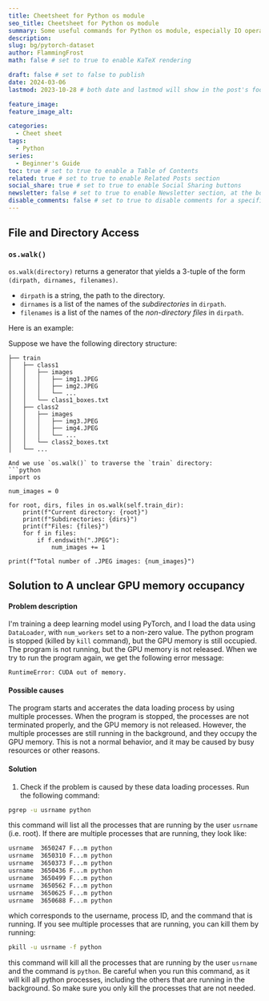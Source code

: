 ```yaml
---
title: Cheetsheet for Python os module
seo_title: Cheetsheet for Python os module
summary: Some useful commands for Python os module, especially IO operations and file system operations.
description:
slug: bg/pytorch-dataset
author: FlammingFrost
math: false # set to true to enable KaTeX rendering

draft: false # set to false to publish
date: 2024-03-06
lastmod: 2023-10-28 # both date and lastmod will show in the post's footer

feature_image:
feature_image_alt:

categories:
  - Cheet sheet
tags:
  - Python
series: 
  - Beginner's Guide
toc: true # set to true to enable a Table of Contents
related: true # set to true to enable Related Posts section
social_share: true # set to true to enable Social Sharing buttons
newsletter: false # set to true to enable Newsletter section, at the bottom of the page
disable_comments: false # set to true to disable comments for a specific post
---
```


## File and Directory Access
### `os.walk()`
`os.walk(directory)` returns a generator that yields a 3-tuple of the form `(dirpath, dirnames, filenames)`.
- `dirpath` is a string, the path to the directory.
- `dirnames` is a list of the names of the *subdirectories* in `dirpath`.
- `filenames` is a list of the names of the *non-directory files* in `dirpath`.

Here is an example:

Suppose we have the following directory structure:
```
├── train
│   ├── class1
│   │   ├── images
│   │   │   ├── img1.JPEG
│   │   │   ├── img2.JPEG
│   │   │   └── ...
│   │   └── class1_boxes.txt
│   ├── class2
│   │   ├── images
│   │   │   ├── img3.JPEG
│   │   │   ├── img4.JPEG
│   │   │   └── ...
│   │   └── class2_boxes.txt
│   └── ...

And we use `os.walk()` to traverse the `train` directory:
```python
import os

num_images = 0

for root, dirs, files in os.walk(self.train_dir):
    print(f"Current directory: {root}")
    print(f"Subdirectories: {dirs}")
    print(f"Files: {files}")
    for f in files:
        if f.endswith(".JPEG"):
            num_images += 1

print(f"Total number of .JPEG images: {num_images}")
```


## Solution to A unclear GPU memory occupancy
#### Problem description
I'm training a deep learning model using PyTorch, and I load the data using `DataLoader`, with `num_workers` set to a non-zero value.
The python program is stopped (killed by `kill` command), but the GPU memory is still occupied. The program is not running, but the GPU memory is not released. When we try to run the program again, we get the following error message:
```
RuntimeError: CUDA out of memory. 
```

#### Possible causes
The program starts and accerates the data loading process by using multiple processes. When the program is stopped, the processes are not terminated properly, and the GPU memory is not released. However, the multiple processes are still running in the background, and they occupy the GPU memory.
This is not a normal behavior, and it may be caused by busy resources or other reasons.

#### Solution
1. Check if the problem is caused by these data loading processes. Run the following command:
```bash
pgrep -u usrname python
```
this command will list all the processes that are running by the user `usrname` (i.e. root). If there are multiple processes that are running, they look like:
```bash
usrname  3650247 F...m python
usrname  3650310 F...m python
usrname  3650373 F...m python
usrname  3650436 F...m python
usrname  3650499 F...m python
usrname  3650562 F...m python
usrname  3650625 F...m python
usrname  3650688 F...m python
```
which corresponds to the username, process ID, and the command that is running. If you see multiple processes that are running, you can kill them by running:
```bash
pkill -u usrname -f python
```
this command will kill all the processes that are running by the user `usrname` and the command is `python`. Be careful when you run this command, as it will kill all python processes, including the others that are running in the background. So make sure you only kill the processes that are not needed.
